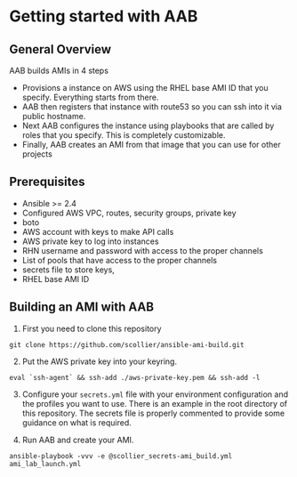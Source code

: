 # Getting started with AAB

## General Overview

AAB builds AMIs in 4 steps

* Provisions a instance on AWS using the RHEL base AMI ID that you specify.  Everything starts from there.
* AAB then registers that instance with route53 so you can ssh into it via public hostname.
* Next AAB configures the instance using playbooks that are called by roles that you specify. This is completely customizable.
* Finally, AAB creates an AMI from that image that you can use for other projects

## Prerequisites

* Ansible >= 2.4
* Configured AWS VPC, routes, security groups, private key
* boto
* AWS account with keys to make API calls
* AWS private key to log into instances
* RHN username and password with access to the proper channels
 * List of pools that have access to the proper channels
* secrets file to store keys, 
* RHEL base AMI ID

## Building an AMI with AAB

1. First you need to clone this repository

```git clone https://github.com/scollier/ansible-ami-build.git```

2. Put the AWS private key into your keyring.

```eval `ssh-agent` && ssh-add ./aws-private-key.pem && ssh-add -l```

3. Configure your `secrets.yml` file with your environment configuration and the profiles you want to use. There is an example in the root directory of this repository. The secrets file is properly commented to provide some guidance on what is required.

4. Run AAB and create your AMI.

```ansible-playbook -vvv -e @scollier_secrets-ami_build.yml ami_lab_launch.yml```
